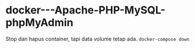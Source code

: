 # docker---Apache-PHP-MySQL-phpMyAdmin

Stop dan hapus container, tapi data volume tetap ada.
  ```docker-compose down```
